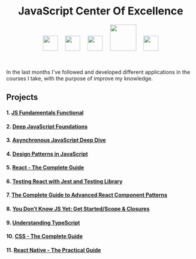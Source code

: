 <h1 align="center">JavaScript Center Of Excellence</h1>
<p align="center">
    <img src="https://upload.wikimedia.org/wikipedia/commons/thumb/9/99/Unofficial_JavaScript_logo_2.svg/2048px-Unofficial_JavaScript_logo_2.svg.png" width="40" />
    &nbsp;&nbsp;&nbsp;
    <img src="https://iconape.com/wp-content/png_logo_vector/typescript.png" width="40" />
    &nbsp;&nbsp;&nbsp;
    <img src="https://upload.wikimedia.org/wikipedia/commons/thumb/4/47/React.svg/1200px-React.svg.png" width="40" />
    &nbsp;&nbsp;&nbsp;
    <img src="https://res.cloudinary.com/practicaldev/image/fetch/s--vgehGKNF--/c_imagga_scale,f_auto,fl_progressive,h_900,q_auto,w_1600/https://dev-to-uploads.s3.amazonaws.com/uploads/articles/r7kj8y4dfyd1aw989edi.png" width="70" />
    &nbsp;&nbsp;&nbsp;
    <img src="https://testing-library.com/img/octopus-128x128.png" width="40" />
</p>
<br/>
<p>
    In the last months I've followed and developed different applications in the courses I take, with the purpose of improve my knowledge.
</p>

## Projects
#### 1. [JS Fundamentals Functional](https://github.com/Unosquare-CoE-JavaScript/alan-torres/tree/main/1.1JSFundamentalsFunctional)
#### 2. [Deep JavaScript Foundations](https://github.com/Unosquare-CoE-JavaScript/alan-torres/tree/main/1.2DeepJavascriptFoundations)
#### 3. [Asynchronous JavaScript Deep Dive](https://github.com/Unosquare-CoE-JavaScript/alan-torres/tree/main/1.3AsynchronousJavaScriptDeepDive)
#### 4. [Design Patterns in JavaScript](https://github.com/Unosquare-CoE-JavaScript/alan-torres/tree/main/1.4DesignPatternsInJavaScript)
#### 5. [React - The Complete Guide](https://github.com/Unosquare-CoE-JavaScript/alan-torres/tree/main/1.5ReactTheCompleteGuide)
#### 6. [Testing React with Jest and Testing Library](https://github.com/Unosquare-CoE-JavaScript/alan-torres/tree/main/1.6ReactTesting)
#### 7. [The Complete Guide to Advanced React Component Patterns](https://github.com/Unosquare-CoE-JavaScript/alan-torres/tree/main/1.7AdvancedReactPatterns/clap)
#### 8. [You Don’t Know JS Yet: Get Started/Scope & Closures](https://github.com/Unosquare-CoE-JavaScript/alan-torres/tree/main/1.8JavaScriptBooks)
#### 9. [Understanding TypeScript](https://github.com/Unosquare-CoE-JavaScript/alan-torres/tree/main/1.9UnderstandingTypewcript)
#### 10. [CSS - The Complete Guide](https://github.com/Unosquare-CoE-JavaScript/alan-torres/tree/main/1.10CSSTheCompleteGuide)
#### 11. [React Native - The Practical Guide](https://github.com/Unosquare-CoE-JavaScript/alan-torres/tree/main/1.11ReactNative)
